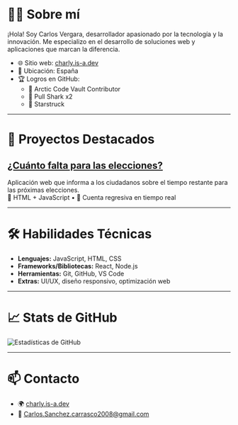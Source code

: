 # 👨‍💻 Sobre mí

¡Hola! Soy Carlos Vergara, desarrollador apasionado por la tecnología y la innovación. Me especializo en el desarrollo de soluciones web y aplicaciones que marcan la diferencia.

- 🌐 Sitio web: [charly.is-a.dev](https://charly.is-a.dev)
- 📍 Ubicación: España
- 🏆 Logros en GitHub:
  - 🧊 Arctic Code Vault Contributor
  - 🦈 Pull Shark x2
  - 🌟 Starstruck

---

# 🚀 Proyectos Destacados

## [¿Cuánto falta para las elecciones?](https://github.com/cfv1984/cuanto-falta-para-las-elecciones)

Aplicación web que informa a los ciudadanos sobre el tiempo restante para las próximas elecciones.  
📌 HTML + JavaScript • 📅 Cuenta regresiva en tiempo real

---

# 🛠️ Habilidades Técnicas

- **Lenguajes:** JavaScript, HTML, CSS
- **Frameworks/Bibliotecas:** React, Node.js
- **Herramientas:** Git, GitHub, VS Code
- **Extras:** UI/UX, diseño responsivo, optimización web

---

# 📈 Stats de GitHub

![Estadísticas de GitHub](https://github-readme-stats.vercel.app/api?username=cfv1984&show_icons=true&theme=radical)

---

# 📫 Contacto

- 🌍 [charly.is-a.dev](https://charly.is-a.dev)
- 📧 [Carlos.Sanchez.carrasco2008@gmail.com](mailto:Carlos.Sanchez.carrasco2008@gmail.com)